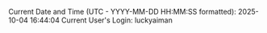 Current Date and Time (UTC - YYYY-MM-DD HH:MM:SS formatted): 2025-10-04 16:44:04
Current User's Login: luckyaiman
